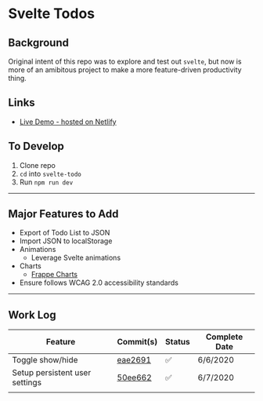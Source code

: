 # Svelte Todos

## Background

Original intent of this repo was to explore and test out `svelte`, but now is more of an amibitous project to make a more feature-driven productivity thing.

## Links

* [Live Demo - hosted on Netlify](lemonworld.netlify.app/)

## To Develop

1. Clone repo
2. `cd` into `svelte-todo`
3. Run `npm run dev`

***

## Major Features to Add

* Export of Todo List to JSON
* Import JSON to localStorage
* Animations
  * Leverage Svelte animations
* Charts
  * [Frappe Charts](https://github.com/frappe/charts)
* Ensure follows WCAG 2.0 accessibility standards

***

## Work Log

| Feature                        | Commit(s)                                                    | Status             | Complete Date |
| ------------------------------ | ------------------------------------------------------------ | ------------------ | ------------- |
| Toggle show/hide               | [eae2691](https://github.com/chinjon/svelte_todo/commit/eae2691c0c4926f61d69c3c2709a9d1be098690c) | :white_check_mark: | 6/6/2020      |
| Setup persistent user settings | [50ee662](https://github.com/chinjon/svelte_todo/commit/50ee662d64f1a117c945d6c711d9efd9f5672770) | :white_check_mark: | 6/7/2020      |
|                                |                                                              |                    |               |